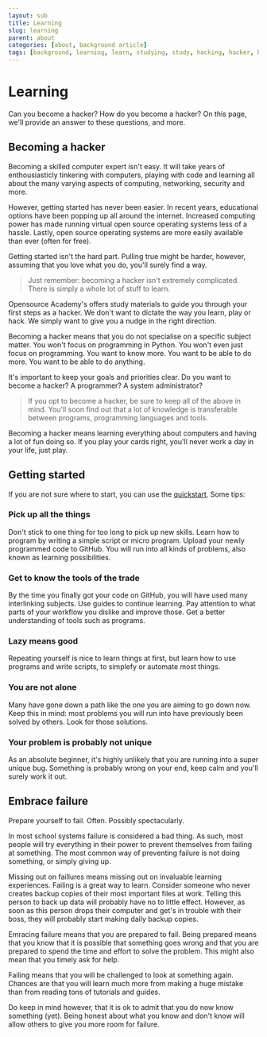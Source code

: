 ```yaml
---
layout: sub
title: Learning
slug: learning
parent: about
categories: [about, background article]
tags: [background, learning, learn, studying, study, hacking, hacker, hack, programming, tinkering, fun]
---
```

# Learning

Can you become a hacker? How do you become a hacker? On this page, we'll provide an answer to these questions, and more.

## Becoming a hacker
Becoming a skilled computer expert isn't easy. It will take years of enthousiasticly tinkering with computers, playing with code and learning all about the many varying aspects of computing, networking, security and more.

However, getting started has never been easier. In recent years, educational options have been popping up all around the internet. Increased computing power has made running virtual open source operating systems less of a hassle. Lastly, open source operating systems are more easily available than ever (often for free).

Getting started isn't the hard part. Pulling true might be harder, however, assuming that you love what you do, you'll surely find a way.

> Just remember: becoming a hacker isn't extremely complicated. There is simply a whole lot of stuff to learn.

Opensource Academy's offers study materials to guide you through your first steps as a hacker. We don't want to dictate the way you learn, play or hack. We simply want to give you a nudge in the right direction.

Becoming a hacker means that you do not specialise on a specific subject matter. You won't focus on programming in Python. You won't even just focus on programming. You want to know more. You want to be able to do more. You want to be able to do anything.

It's important to keep your goals and priorities clear. Do you want to become a hacker? A programmer? A system administrator?

> If you opt to become a hacker, be sure to keep all of the above in mind. You'll soon find out that a lot of knowledge is transferable between programs, programming languages and tools.

Becoming a hacker means learning everything about computers and having a lot of fun doing so. If you play your cards right, you'll never work a day in your life, just play.

## Getting started
If you are not sure where to start, you can use the [quickstart](/learn/quickstart). Some tips:

### Pick up all the things
Don't stick to one thing for too long to pick up new skills. Learn how to program by writing a simple script or micro program. Upload your newly programmed code to GitHub. You will run into all kinds of problems, also known as learning possibilities.

### Get to know the tools of the trade
By the time you finally got your code on GitHub, you will have used many interlinking subjects. Use guides to continue learning. Pay attention to what parts of your workflow you dislike and improve those. Get a better understanding of tools such as programs.

### Lazy means good
Repeating yourself is nice to learn things at first, but learn how to use programs and write scripts, to simplefy or automate most things.

### You are not alone
Many have gone down a path like the one you are aiming to go down now. Keep this in mind: most problems you will run into have previously been solved by others. Look for those solutions.

### Your problem is probably not unique
As an absolute beginner, it's highly unlikely that you are running into a super unique bug. Something is probably wrong on your end, keep calm and you'll surely work it out.

## Embrace failure
Prepare yourself to fail. Often. Possibly spectacularly.

In most school systems failure is considered a bad thing. As such, most people will try everything in their power to prevent themselves from failing at something. The most common way of preventing failure is not doing something, or simply giving up.

Missing out on faillures means missing out on invaluable learning experiences. Failing is a great way to learn. Consider someone who never creates backup copies of their most important files at work. Telling this person to back up data will probably have no to little effect. However, as soon as this person drops their computer and get's in trouble with their boss, they will probably start making daily backup copies.

Emracing failure means that you are prepared to fail. Being prepared means that you know that it is possible that something goes wrong and that you are prepared to spend the time and effort to solve the problem. This might also mean that you timely ask for help.

Failing means that you will be challenged to look at something again. Chances are that you will learn much more from making a huge mistake than from reading tons of tutorials and guides.

Do keep in mind however, that it is ok to admit that you do now know something (yet). Being honest about what you know and don't know will allow others to give you more room for failure.
